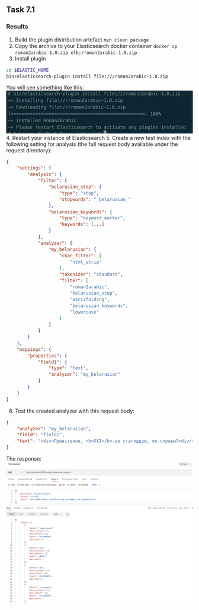 ## Task 7.1

### Results

1. Build the plugin distribution artefact `mvn clean package`
2. Copy the archive to your Elasticsearch docker container `docker cp roman2arabic-1.0.zip elk:/roman2arabic-1.0.zip`
3. Install plugin
```bash
cd $ELASTIC_HOME
bin/elasticsearch-plugin install file:///roman2arabic-1.0.zip
```
You will see something like this:
![out](pics/plugin_installed.png)
4. Restart your instance of Elasticsearch
5. Create a new test index with the following setting for analysis (the full request body available under the request directory):
```json
{
    "settings": {
        "analysis": {
            "filter": {
                "belarusian_stop": {
                    "type": "stop",
                    "stopwords": "_belarusian_"
                },
                "belarusian_keywords": {
                    "type": "keyword_marker",
                    "keywords": [...]
                }
            },
            "analyzer": {
                "my_belarusian": {
                    "char_filter": [
                        "html_strip"
                    ],
                    "tokenizer": "standard",
                    "filter": [
                        "roman2arabic",
                        "belarusian_stop",
                        "asciifolding",
                        "belarusian_keywords",
                        "lowercase"
                    ]
                }
            }
        }
    },
    "mappings": {
        "properties": {
            "field1": {
                "type": "text",
                "analyzer": "my_belarusian"
            }
        }
    }
}
```
6. Test the created analyzer with this request body:
```json
{
    "analyzer": "my_belarusian",
    "field": "field1",
    "text": "<div>Прывiтанне, <b>XXI</b>-ае стагоддзе, як справы?<div/>"
}
```
The response:
![out](pics/analyze_response.png)
